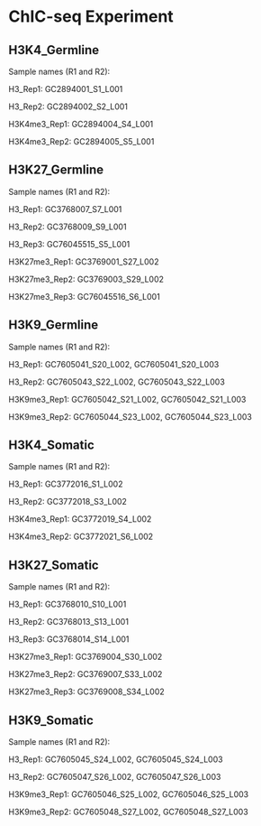 # ChIC-seq Experiment

## H3K4_Germline
Sample names (R1 and R2):

H3_Rep1: GC2894001_S1_L001

H3_Rep2: GC2894002_S2_L001

H3K4me3_Rep1: GC2894004_S4_L001

H3K4me3_Rep2: GC2894005_S5_L001

## H3K27_Germline
Sample names (R1 and R2):

H3_Rep1: GC3768007_S7_L001

H3_Rep2: GC3768009_S9_L001

H3_Rep3: GC76045515_S5_L001

H3K27me3_Rep1: GC3769001_S27_L002

H3K27me3_Rep2: GC3769003_S29_L002

H3K27me3_Rep3: GC76045516_S6_L001

## H3K9_Germline
Sample names (R1 and R2):

H3_Rep1: GC7605041_S20_L002, GC7605041_S20_L003

H3_Rep2: GC7605043_S22_L002, GC7605043_S22_L003

H3K9me3_Rep1: GC7605042_S21_L002, GC7605042_S21_L003

H3K9me3_Rep2: GC7605044_S23_L002, GC7605044_S23_L003

## H3K4_Somatic
Sample names (R1 and R2):

H3_Rep1: GC3772016_S1_L002

H3_Rep2: GC3772018_S3_L002

H3K4me3_Rep1: GC3772019_S4_L002

H3K4me3_Rep2: GC3772021_S6_L002

## H3K27_Somatic
Sample names (R1 and R2):

H3_Rep1: GC3768010_S10_L001

H3_Rep2: GC3768013_S13_L001

H3_Rep3: GC3768014_S14_L001

H3K27me3_Rep1: GC3769004_S30_L002

H3K27me3_Rep2: GC3769007_S33_L002

H3K27me3_Rep3: GC3769008_S34_L002

## H3K9_Somatic
Sample names (R1 and R2):

H3_Rep1: GC7605045_S24_L002, GC7605045_S24_L003

H3_Rep2: GC7605047_S26_L002, GC7605047_S26_L003

H3K9me3_Rep1: GC7605046_S25_L002, GC7605046_S25_L003

H3K9me3_Rep2: GC7605048_S27_L002, GC7605048_S27_L003
